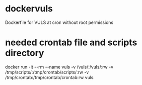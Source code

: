 # dockervuls
Dockerfile for VULS at cron without root permissions

# needed crontab file and scripts directory
docker run -it --rm --name vuls -v /vuls/:/vuls/:rw -v /tmp/scripts/:/tmp/crontab/scripts/:rw -v /tmp/crontab:/tmp/crontab/crontab:rw vuls
